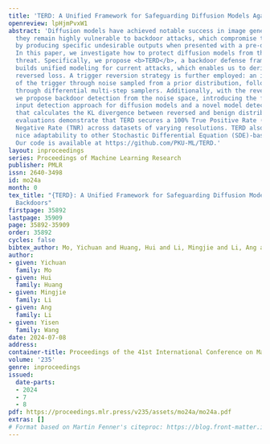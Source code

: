 ```yaml
---
title: 'TERD: A Unified Framework for Safeguarding Diffusion Models Against Backdoors'
openreview: lpHjmPvxW1
abstract: 'Diffusion models have achieved notable success in image generation, but
  they remain highly vulnerable to backdoor attacks, which compromise their integrity
  by producing specific undesirable outputs when presented with a pre-defined trigger.
  In this paper, we investigate how to protect diffusion models from this dangerous
  threat. Specifically, we propose <b>TERD</b>, a backdoor defense framework that
  builds unified modeling for current attacks, which enables us to derive an accessible
  reversed loss. A trigger reversion strategy is further employed: an initial approximation
  of the trigger through noise sampled from a prior distribution, followed by refinement
  through differential multi-step samplers. Additionally, with the reversed trigger,
  we propose backdoor detection from the noise space, introducing the first backdoor
  input detection approach for diffusion models and a novel model detection algorithm
  that calculates the KL divergence between reversed and benign distributions. Extensive
  evaluations demonstrate that TERD secures a 100% True Positive Rate (TPR) and True
  Negative Rate (TNR) across datasets of varying resolutions. TERD also demonstrates
  nice adaptability to other Stochastic Differential Equation (SDE)-based models.
  Our code is available at https://github.com/PKU-ML/TERD.'
layout: inproceedings
series: Proceedings of Machine Learning Research
publisher: PMLR
issn: 2640-3498
id: mo24a
month: 0
tex_title: "{TERD}: A Unified Framework for Safeguarding Diffusion Models Against
  Backdoors"
firstpage: 35892
lastpage: 35909
page: 35892-35909
order: 35892
cycles: false
bibtex_author: Mo, Yichuan and Huang, Hui and Li, Mingjie and Li, Ang and Wang, Yisen
author:
- given: Yichuan
  family: Mo
- given: Hui
  family: Huang
- given: Mingjie
  family: Li
- given: Ang
  family: Li
- given: Yisen
  family: Wang
date: 2024-07-08
address:
container-title: Proceedings of the 41st International Conference on Machine Learning
volume: '235'
genre: inproceedings
issued:
  date-parts:
  - 2024
  - 7
  - 8
pdf: https://proceedings.mlr.press/v235/assets/mo24a/mo24a.pdf
extras: []
# Format based on Martin Fenner's citeproc: https://blog.front-matter.io/posts/citeproc-yaml-for-bibliographies/
---
```

